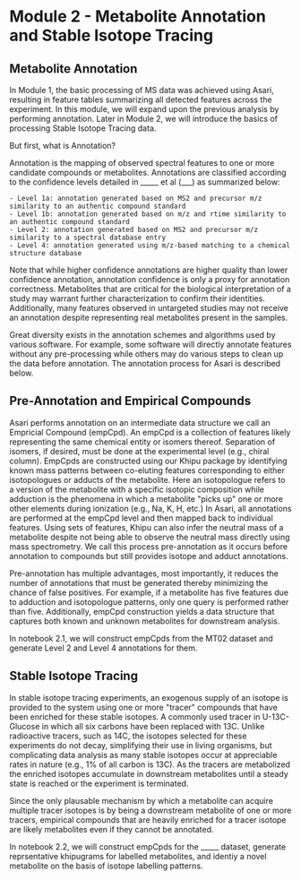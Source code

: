 # Module 2 - Metabolite Annotation and Stable Isotope Tracing

## Metabolite Annotation

In Module 1, the basic processing of MS data was achieved using Asari, resulting in feature tables summarizing all detected features across the experiment. In this module, we will expand upon the previous analysis by performing annotation. Later in Module 2, we will introduce the basics of processing Stable Isotope Tracing data. 

But first, what is Annotation? 

Annotation is the mapping of observed spectral features to one or more candidate compounds or metabolites. Annotations are classified according to the confidence levels detailed in _____ et al (___) as summarized below:

    - Level 1a: annotation generated based on MS2 and precursor m/z similarity to an authentic compound standard
    - Level 1b: annotation generated based on m/z and rtime similarity to an authentic compound standard
    - Level 2: annotation generated based on MS2 and precursor m/z similarity to a spectral database entry
    - Level 4: annotation generated using m/z-based matching to a chemical structure database

Note that while higher confidence annotations are higher quality than lower confidence annotation, annotation confidence is only a proxy for annotation correctness. Metabolites that are critical for the biological interpretation of a study may warrant further characterization to confirm their identities. Additionally, many features observed in untargeted studies may not receive an annotation despite representing real metabolites present in the samples.

Great diversity exists in the annotation schemes and algorithms used by various software. For example, some software will directly annotate features without any pre-processing while others may do various steps to clean up the data before annotation. The annotation process for Asari is described below. 

## Pre-Annotation and Empirical Compounds

Asari performs annotation on an intermediate data structure we call an Empricial Compound (empCpd). An empCpd is a collection of features likely representing the same chemical entity or isomers thereof. Separation of isomers, if desired, must be done at the experimental level (e.g., chiral column). EmpCpds are constructed using our Khipu package by identifying known mass patterns between co-eluting features corresponding to either isotopologues or adducts of the metabolite. Here an isotopologue refers to a version of the metabolite with a specific isotopic composition while adduction is the phenomena in which a metabolite "picks up" one or more other elements during ionization (e.g., Na, K, H, etc.) In Asari, all annotations are performed at the empCpd level and then mapped back to individual features. Using sets of features, Khipu can also infer the neutral mass of a metabolite despite not being able to observe the neutral mass directly using mass spectrometry. We call this process pre-annotation as it occurs before annotation to compounds but still provides isotope and adduct annotations.

Pre-annotation has multiple advantages, most importantly, it reduces the number of annotations that must be generated thereby minimizing the chance of false positives. For example, if a metabolite has five features due to adduction and isotopologue patterns, only one query is performed rather than five. Additionally, empCpd construction yields a data structure that captures both known and unknown metabolites for downstream analysis. 

In notebook 2.1, we will construct empCpds from the MT02 dataset and generate Level 2 and Level 4 annotations for them. 

## Stable Isotope Tracing

In stable isotope tracing experiments, an exogenous supply of an isotope is provided to the system using one or more "tracer" compounds that have been enriched for these stable isotopes. A commonly used tracer in U-13C-Glucose in which all six carbons have been replaced with 13C. Unlike radioactive tracers, such as 14C, the isotopes selected for these experiments do not decay, simplifying their use in living organisms, but complicating data analysis as many stable isotopes occur at appreciable rates in nature (e.g., 1% of all carbon is 13C). As the tracers are metabolized the enriched isotopes accumulate in downstream metabolites until a steady state is reached or the experiment is terminated.

Since the only plausable mechanism by which a metabolite can acquire multiple tracer isotopes is by being a downstream metabolite of one or more tracers, empirical compounds that are heavily enriched for a tracer isotope are likely metabolites even if they cannot be annotated. 

In notebook 2.2, we will construct empCpds for the _____ dataset, generate reprsentative khipugrams for labelled metabolites, and identiy a novel metabolite on the basis of isotope labelling patterns. 